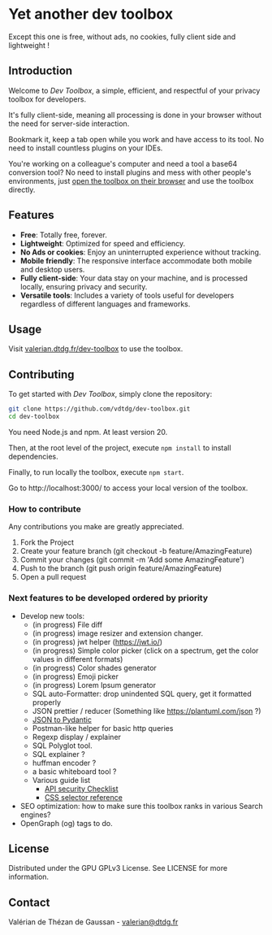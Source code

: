 # Yet another dev toolbox

Except this one is free, without ads, no cookies, fully client side and lightweight !

## Introduction

Welcome to _Dev Toolbox_, a simple, efficient, and respectful of your privacy toolbox for developers.

It's fully client-side, meaning all processing is done in your browser without the need for server-side interaction.

Bookmark it, keep a tab open while you work and have access to its tool. No need to install countless plugins on your
IDEs.

You're working on a colleague's computer and need a tool a base64 conversion tool? No need to install plugins and mess
with other people's environments, just [open the toolbox on their browser](https://valerian.dtdg.fr/dev-toolbox) and use
the toolbox directly.

## Features

- **Free**: Totally free, forever.
- **Lightweight**: Optimized for speed and efficiency.
- **No Ads or cookies**: Enjoy an uninterrupted experience without tracking.
- **Mobile friendly**: The responsive interface accommodate both mobile and desktop users.
- **Fully client-side**: Your data stay on your machine, and is processed locally, ensuring privacy and security.
- **Versatile tools**: Includes a variety of tools useful for developers regardless of different languages and
  frameworks.

## Usage

Visit [valerian.dtdg.fr/dev-toolbox](https://valerian.dtdg.fr/dev-toolbox) to use the toolbox.

## Contributing

To get started with _Dev Toolbox_, simply clone the repository:

```bash
git clone https://github.com/vdtdg/dev-toolbox.git
cd dev-toolbox
```

You need Node.js and npm. At least version 20.

Then, at the root level of the project, execute `npm install` to install dependencies.

Finally, to run locally the toolbox, execute `npm start`.

Go to http://localhost:3000/ to access your local version of the toolbox.

### How to contribute

Any contributions you make are greatly appreciated.

1. Fork the Project
2. Create your feature branch (git checkout -b feature/AmazingFeature)
3. Commit your changes (git commit -m 'Add some AmazingFeature')
4. Push to the branch (git push origin feature/AmazingFeature)
5. Open a pull request

### Next features to be developed ordered by priority

- Develop new tools:
  - (in progress) File diff
  - (in progress) image resizer and extension changer. 
  - (in progress) jwt helper (https://jwt.io/)
  - (in progress) Simple color picker (click on a spectrum, get the color values in different formats)
  - (in progress) Color shades generator
  - (in progress) Emoji picker
  - (in progress) Lorem Ipsum generator
  - SQL auto-Formatter: drop unindented SQL query, get it formatted properly
  - JSON prettier / reducer (Something like https://plantuml.com/json ?)
  - [JSON to Pydantic](https://jsontopydantic.com/)
  - Postman-like helper for basic http queries
  - Regexp display / explainer
  - SQL Polyglot tool.
  - SQL explainer ?
  - huffman encoder ?
  - a basic whiteboard tool ?
  - Various guide list
    - [API security Checklist](https://github.com/shieldfy/API-Security-Checklist/blob/master/README.md?source=post_page-----78fd25dac4df--------------------------------)
    - [CSS selector reference](https://www.w3schools.com/cssref/css_selectors.php)
- SEO optimization: how to make sure this toolbox ranks in various Search engines?
- OpenGraph (og) tags to do.

## License

Distributed under the GPU GPLv3 License. See LICENSE for more information.

## Contact

Valérian de Thézan de Gaussan - [valerian@dtdg.fr](mailto:valerian@dtdg.fr)
